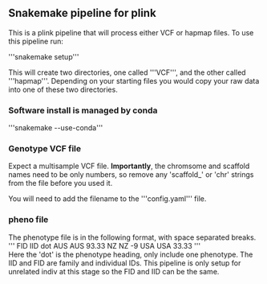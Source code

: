 ## Snakemake pipeline for plink  
This is a plink pipeline that will process either VCF or hapmap files. To use
this pipeline run:  

'''snakemake setup'''

This will create two directories, one called '''VCF''', and the other called
'''hapmap'''. Depending on your starting files you would copy your raw data
into one of these two directories.  

### Software install is managed by conda  
'''snakemake --use-conda'''  

### Genotype VCF file  
Expect a multisample VCF file. **Importantly**, the chromsome and scaffold
names need to be only numbers, so remove any 'scaffold_' or 'chr' strings from
the file before you used it.  

You will need to add the filename to the '''config.yaml''' file.

### pheno file  
The phenotype file is in the following format, with space separated breaks.  
'''
FID IID dot
AUS AUS 93.33
NZ NZ -9
USA USA 33.33
'''  
Here the 'dot' is the phenotype heading, only include one phenotype. The IID
and FID are family and individual IDs. This pipeline is only setup for
unrelated indiv at this stage so the FID and IID can be the same.
